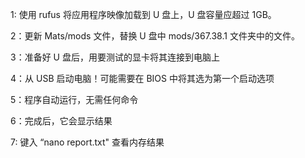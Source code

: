 
1: 使用 rufus 将应用程序映像加载到 U 盘上，U 盘容量应超过 1GB。

2：更新 Mats/mods 文件，替换 U 盘中 mods/367.38.1 文件夹中的文件。

3：准备好 U 盘后，用要测试的显卡将其连接到电脑上

4：从 USB 启动电脑！可能需要在 BIOS 中将其选为第一个启动选项

5：程序自动运行，无需任何命令

6：完成后，它会显示结果

7: 键入 “nano report.txt" 查看内存结果